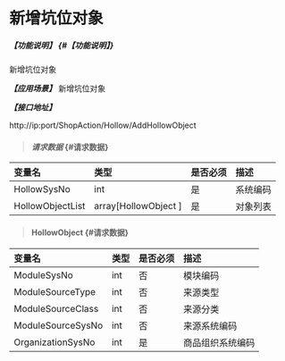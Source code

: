 # 新增坑位对象

##### _【功能说明】_ {#【功能说明】}
新增坑位对象

_**【应用场景】**_
新增坑位对象

_**【接口地址】**_

http://ip:port/ShopAction/Hollow/AddHollowObject

> #### _请求数据_ {#请求数据}

| 变量名 | 类型 | 是否必须 | 描述 |
| :--- | :--- | :--- | :--- |
| HollowSysNo | int | 是 | 系统编码 |
| HollowObjectList| array[HollowObject ] | 是 | 对象列表 |


> #### HollowObject {#请求数据}

| 变量名 | 类型 | 是否必须 | 描述 |
| :--- | :--- | :--- | :--- |
| ModuleSysNo | int | 否 | 模块编码 |
| ModuleSourceType | int | 否 | 来源类型 |
| ModuleSourceClass | int | 否 | 来源分类 |
| ModuleSourceSysNo | int | 否 | 来源系统编码 |
| OrganizationSysNo | int | 是 | 商品组织系统编码 |




